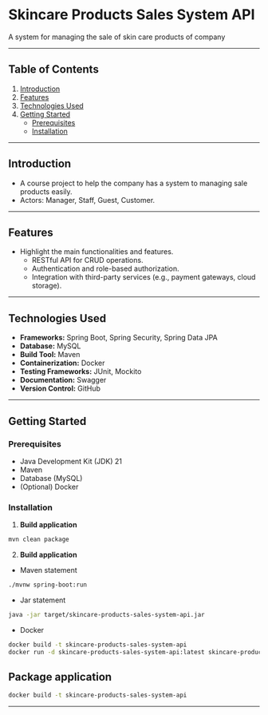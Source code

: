 # Skincare Products Sales System API

A system for managing the sale of skin care products of company

---

## Table of Contents
1. [Introduction](#introduction)
2. [Features](#features)
3. [Technologies Used](#technologies-used)
4. [Getting Started](#getting-started)
   - [Prerequisites](#prerequisites)
   - [Installation](#installation)
---

## Introduction
- A course project to help the company has a system to managing sale products easily.
- Actors: Manager, Staff, Guest, Customer.

---

## Features
- Highlight the main functionalities and features.
  - RESTful API for CRUD operations.
  - Authentication and role-based authorization.
  - Integration with third-party services (e.g., payment gateways, cloud storage).

---

## Technologies Used
- **Frameworks:** Spring Boot, Spring Security, Spring Data JPA
- **Database:** MySQL
- **Build Tool:** Maven
- **Containerization:** Docker
- **Testing Frameworks:** JUnit, Mockito
- **Documentation:** Swagger
- **Version Control:** GitHub

---

## Getting Started

### Prerequisites
- Java Development Kit (JDK) 21
- Maven
- Database (MySQL)
- (Optional) Docker

### Installation

1. **Build application**
```bash
mvn clean package 
```

2. **Build application**
- Maven statement
```bash
./mvnw spring-boot:run
```
- Jar statement
```bash
java -jar target/skincare-products-sales-system-api.jar
```

- Docker
```bash
docker build -t skincare-products-sales-system-api
docker run -d skincare-products-sales-system-api:latest skincare-products-sales-system-api
```

## Package application
```bash
docker build -t skincare-products-sales-system-api
```
---


